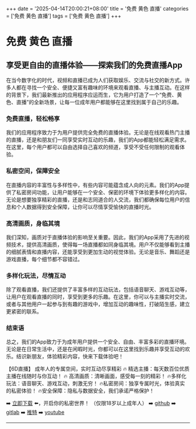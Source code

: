 +++
date = '2025-04-14T20:00:21+08:00'
title = '免费 黄色 直播'
categories = ['免费 黄色 直播']
tags = ['免费 黄色 直播']
+++

# 免费 黄色 直播

## 享受更自由的直播体验——探索我们的免费直播App

在当今数字化的时代，视频和直播已成为人们获取娱乐、交流与社交的新方式。许多人都在寻找一个安全、便捷又富有趣味的环境来观看直播、与主播互动。在这样的背景下，我们最新推出的应用程序应运而生，它为用户打造了一个“免费、黄色、直播”的全新场景，让每一位成年用户都能够在这里找到属于自己的乐趣。

### 免费直播，轻松畅享

我们的应用程序致力于为用户提供完全免费的直播体验。无论是在线观看热门主播的直播，还是和朋友们一同享受实时互动的乐趣，我们的App都能轻松满足需求。在这里，每个用户都可以自由选择自己喜欢的频道，享受不受任何限制的观看体验。

### 私密空间，保障安全

在直播内容的丰富性与多样性中，有些内容可能蕴含成人向的元素。我们的App提供了私密房间功能，让用户能够在一个安全、保密的环境下体验更多样化的内容。无论是想要独享精彩的直播，还是和志同道合的人交流，我们都确保每位用户的信息和个人数据得到安全保障，让你可以尽情享受愉快的直播时光。

### 高清画质，身临其境

我们深知，画质对于直播体验的影响至关重要。因此，我们的App采用了先进的视频技术，提供高清画质，使得每一场直播都如同身临其境。用户不仅能够看到主播的细腻表情和直播内容，还能享受到更加生动的视觉体验。无论是音乐、舞蹈还是游戏直播，每个细节都不容错过。

### 多样化玩法，尽情互动

除了观看直播，我们还提供了丰富多样的互动玩法，包括语音聊天、游戏互动等，让用户在观看直播的同时，享受到更多的乐趣。在这里，你可以与主播实时交流，或者与其他用户一起参与到有趣的游戏中，增加互动的趣味性，打破陌生感，建立更紧密的联系。

### 结束语

总之，我们的App致力于为成年用户提供一个安全、自由、丰富多彩的直播环境。无论是在日常生活中，还是在闲暇时光，你都可以在这里找到乐趣并享受互动的欢乐。结识新朋友，体验精彩内容，快来下载体验吧！

【6D直播】
成年人的专属空间，实时互动尽享精彩
🔥 精选主播：每天数百位优质主播在线随时与你互动！
🔥 高清画质：清晰画面，感受每一刻的精彩！
🔥多样化玩法：语音聊天、游戏互动，刺激无穷！
🔥私密房间：独享专属时光，体验真实的私密体验！
🔥安全保障：隐私与数据安全，我们承诺严格保护！

➡️ [立即下载](https://down123.s3.ap-east-1.amazonaws.com/down/down.html?channelCode=blog) ⬅️，开启你的私密世界！
（仅限18岁以上成年人）
➡️ [github](https://aldult-live.github.io/)
➡️ [gitlab](https://seo-09598d.gitlab.io/)
➡️ [推特](https://x.com/wegame33)
➡️ [youtube](https://www.youtube.com/@6Dlive)

---
